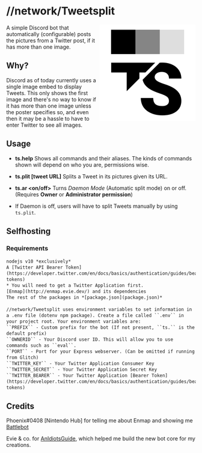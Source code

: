 # //network/Tweetsplit

<img style="float: right; width: 256px; height: 256px;" src="images/TS.png">

A simple Discord bot that automatically (configurable) posts the pictures from a Twitter post, if it has more than one image.

## Why?

Discord as of today currently uses a single image embed to display Tweets. This only shows the first image and there's no way to know if it has more than one image unless the poster specifies so, and even then it may be a hassle to have to enter Twitter to see all images.

## Usage

* **ts.help**
Shows all commands and their aliases.
The kinds of commands shown will depend on who you are, permissions wise.

* **ts.plit [tweet URL]**
Splits a Tweet in its pictures given its URL.

* **ts.ar <on/off>**
Turns *Daemon Mode* (Automatic split mode) on or off. (Requires **Owner** or **Administrator permission**)
* If Daemon is off, users will have to split Tweets manually by using ``ts.plit``.

## Selfhosting

### Requirements
    nodejs v10 *exclusively*
    A [Twitter API Bearer Token](https://developer.twitter.com/en/docs/basics/authentication/guides/bearer-tokens)
    * You will need to get a Twitter Application first.
    [Enmap](http://enmap.evie.dev/) and its dependencies
    The rest of the packages in *[package.json](package.json)*

    //network/Tweetsplit uses environment variables to set information in a .env file (dotenv npm package). Create a file called ``.env`` in your project root. Your environment variables are:
    ``PREFIX`` - Custom prefix for the bot (If not present, ``ts.`` is the default prefix)
    ``OWNERID`` - Your Discord user ID. This will allow you to use commands such as ``eval``.
    ``PORT`` - Port for your Express webserver. (Can be omitted if running from Glitch)
    ``TWITTER_KEY`` - Your Twitter Application Consumer Key
    ``TWITTER_SECRET`` - Your Twitter Application Secret Key
    ``TWITTER_BEARER`` - Your Twitter Application [Bearer Token](https://developer.twitter.com/en/docs/basics/authentication/guides/bearer-tokens)

## Credits
Phoenix#0408 [Nintendo Hub] for telling me about Enmap and showing me [Battlebot](https://github.com/Phoenix1128/BattleBot)

Evie & co. for [AnIdiotsGuide](http://anidiots.guide), which helped me build the new bot core for my creations.